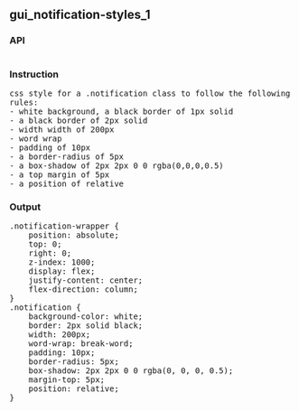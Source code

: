 ## gui_notification-styles_1
### API
<pre style='text-wrap: wrap'></pre>
### Instruction
<pre style='text-wrap: wrap'>css style for a .notification class to follow the following rules:
- white background, a black border of 1px solid
- a black border of 2px solid
- width width of 200px
- word wrap
- padding of 10px
- a border-radius of 5px
- a box-shadow of 2px 2px 0 0 rgba(0,0,0,0.5)
- a top margin of 5px
- a position of relative</pre>
### Output
<pre style='text-wrap: wrap'>.notification-wrapper {
    position: absolute;
    top: 0;
    right: 0;
    z-index: 1000;
    display: flex;
    justify-content: center;
    flex-direction: column;
}
.notification {
    background-color: white;
    border: 2px solid black;
    width: 200px;
    word-wrap: break-word;
    padding: 10px;
    border-radius: 5px;
    box-shadow: 2px 2px 0 0 rgba(0, 0, 0, 0.5);
    margin-top: 5px;
    position: relative;
}
</pre>
